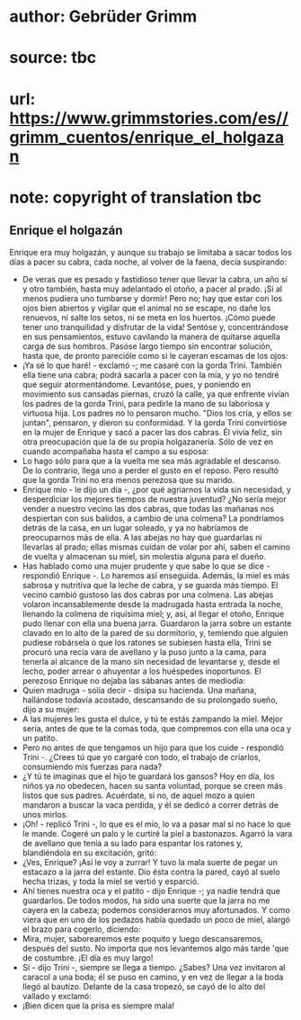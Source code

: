 # author: Gebrüder Grimm
# source: tbc
# url: https://www.grimmstories.com/es//grimm_cuentos/enrique_el_holgazan
# note: copyright of translation tbc

## Enrique el holgazán 

Enrique era muy holgazán, y aunque su trabajo se limitaba a sacar todos
los días a pacer su cabra, cada noche, al volver de la faena, decía
suspirando:
- De veras que es pesado y fastidioso tener que llevar la cabra, un año
sí y otro también, hasta muy adelantado el otoño, a pacer al prado. ¡Si
al menos pudiera uno tumbarse y dormir! Pero no; hay que estar con los
ojos bien abiertos y vigilar que el animal no se escape, no dañe los
renuevos, ni salte los setos, ni se meta en los huertos. ¡Cómo puede
tener uno tranquilidad y disfrutar de la vida!
Sentóse y, concentrándose en sus pensamientos, estuvo cavilando la
manera de quitarse aquella carga de sus hombros. Pasóse largo tiempo sin
encontrar solución, hasta que, de pronto parecióle como si le cayeran
escamas de los ojos:
- ¡Ya sé lo que haré! - exclamó -; me casaré con la gorda Trini. También
ella tiene una cabra; podrá sacarla a pacer con la mía, y yo no tendré
que seguir atormentándome.
Levantóse, pues, y poniendo en movimiento sus cansadas piernas, cruzó la
calle, ya que enfrente vivían los padres de la gorda Trini, para pedirle
la mano de su laboriosa y virtuosa hija. Los padres no lo pensaron
mucho. "Dios los cría, y ellos se juntan", pensaron, y dieron su
conformidad. Y la gorda Trini convirtióse en la mujer de Enrique y sacó
a pacer las dos cabras. Él vivía feliz, sin otra preocupación que la de
su propia holgazanería. Sólo de vez en cuando acompañaba hasta el campo
a su esposa:
- Lo hago sólo para que a la vuelta me sea más agradable el descanso. De
lo contrario, llega uno a perder el gusto en el reposo.
Pero resultó que la gorda Trini no era menos perezosa que su marido.
- Enrique mío - le dijo un día -, ¿por qué agriarnos la vida sin
necesidad, y desperdiciar los mejores tiempos de nuestra juventud? ¿No
sería mejor vender a nuestro vecino las dos cabras, que todas las
mañanas nos despiertan con sus balidos, a cambio de una colmena? La
pondríamos detrás de la casa, en un lugar soleado, y ya no habríamos de
preocuparnos más de ella. A las abejas no hay que guardarlas ni
llevarlas al prado; ellas mismas cuidan de volar por ahí, saben el
camino de vuelta y almacenan su miel, sin molestia alguna para el
dueño.
- Has hablado como una mujer prudente y que sabe lo que se dice -
respondió Enrique -. Lo haremos así enseguida. Además, la miel es más
sabrosa y nutritiva que la leche de cabra, y se guarda más tiempo.
El vecino cambió gustoso las dos cabras por una colmena. Las abejas
volaron incansablemente desde la madrugada hasta entrada la noche,
llenando la colmena de riquísima miel; y, así, al llegar el otoño,
Enrique pudo llenar con ella una buena jarra.
Guardaron la jarra sobre un estante clavado en lo alto de la pared de su
dormitorio, y, temiendo que alguien pudiese robársela o que los ratones
se subiesen hasta ella, Trini se procuró una recia vara de avellano y la
puso junto a la cama, para tenerla al alcance de la mano sin necesidad
de levantarse y, desde el lecho, poder arrear o ahuyentar a los
huéspedes inoportunos.
El perezoso Enrique no dejaba las sábanas antes de mediodía:
- Quien madruga - solía decir - disipa su hacienda.
Una mañana, hallándose todavía acostado, descansando de su prolongado
sueño, dijo a su mujer:
- A las mujeres les gusta el dulce, y tú te estás zampando la miel.
Mejor sería, antes de que te la comas toda, que compremos con ella una
oca y un patito.
- Pero no antes de que tengamos un hijo para que los cuide - respondió
Trini -. ¿Crees tú que yo cargaré con todo, el trabajo de criarlos,
consumiendo mis fuerzas para nada?
- ¿Y tú te imaginas que el hijo te guardará los gansos? Hoy en día, los
niños ya no obedecen, hacen su santa voluntad, porque se creen más
listos que sus padres. Acuérdate, si no, de aquel mozo a quien mandaron
a buscar la vaca perdida, y él se dedicó a correr detrás de unos
mirlos.
- ¡Oh! - replicó Trini -, lo que es el mío, lo va a pasar mal si no hace
lo que le mande. Cogeré un palo y le curtiré la piel a bastonazos.
Agarró la vara de avellano que tenía a su lado para espantar los ratones
y, blandiéndola en su excitación, gritó:
- ¿Ves, Enrique? ¡Así le voy a zurrar!
Y tuvo la mala suerte de pegar un estacazo a la jarra del estante. Dio
ésta contra la pared, cayó al suelo hecha trizas, y toda la miel se
vertió y esparció.
- Ahí tienes nuestra oca y el patito - dijo Enrique -; ya nadie tendrá
que guardarlos. De todos modos, ha sido una suerte que la jarra no me
cayera en la cabeza; podemos considerarnos muy afortunados.
Y como viera que en uno de los pedazos había quedado un poco de miel,
alargó el brazo para cogerlo, diciendo:
- Mira, mujer, saborearemos este poquito y luego descansaremos, después
del susto. No importa que nos levantemos algo más tarde 'que de
costumbre. ¡El día es muy largo!
- Sí - dijo Trini -, siempre se llega a tiempo. ¿Sabes? Una vez
invitaron al caracol a una boda; él se puso en camino, y en vez de
llegar a la boda llegó al bautizo. Delante de la casa tropezó, se cayó
de lo alto del vallado y exclamó:
- ¡Bien dicen que la prisa es siempre mala!
